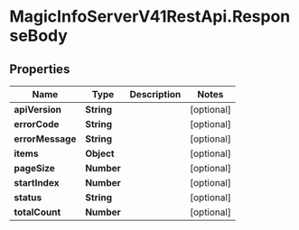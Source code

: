# MagicInfoServerV41RestApi.ResponseBody

## Properties
Name | Type | Description | Notes
------------ | ------------- | ------------- | -------------
**apiVersion** | **String** |  | [optional] 
**errorCode** | **String** |  | [optional] 
**errorMessage** | **String** |  | [optional] 
**items** | **Object** |  | [optional] 
**pageSize** | **Number** |  | [optional] 
**startIndex** | **Number** |  | [optional] 
**status** | **String** |  | [optional] 
**totalCount** | **Number** |  | [optional] 


